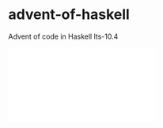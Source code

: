 # advent-of-haskell

Advent of code in Haskell lts-10.4

![Criterion Benchmark Report](./benchmarks/criterion-report.pdf)
